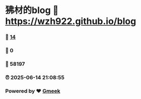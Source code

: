 # 狒材的blog :link: https://wzh922.github.io/blog 
### :page_facing_up: [14](https://wzh922.github.io/blog/tag.html) 
### :speech_balloon: 0 
### :hibiscus: 58197 
### :alarm_clock: 2025-06-14 21:08:55 
### Powered by :heart: [Gmeek](https://github.com/Meekdai/Gmeek)
